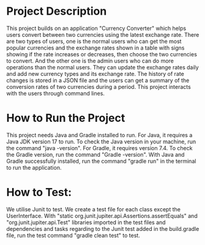 # Project Description 
This project builds on an application "Currency Converter" which helps users convert between two currencies using the latest exchange rate. 
There are two types of users, one is the normal users who can get the most popular currencies and the exchange rates shown in a table with signs showing if the rate increases or decreases, then choose the two currencies to convert. 
And the other one is the admin users who can do more operations than the normal users. They can update the exchange rates daily and add new currency types and its exchange rate. 
The history of rate changes is stored in a JSON file and the users can get a summary of the conversion rates of two currencies during a period. 
This project interacts with the users through command lines. 
# How to Run the Project
This project needs Java and Gradle installed to run. For Java, it requires a Java JDK version 17 to run. To check the Java version in your machine, run the command "java -version". For Gradle, it requires version 7.4. To check the Gradle version, run the command "Gradle -version". 
With Java and Gradle successfully installed, run the command "gradle run" in the terminal to run the application. 
# How to Test:
We utilise Junit to test. We create a test file for each class except the UserInterface. With "static org.junit.jupiter.api.Assertions.assertEquals" and "org.junit.jupiter.api.Test" libraries imported in the test files and dependencies and tasks regarding to the Junit test added in the build.gradle file, run the test command "gradle clean test" to test.  